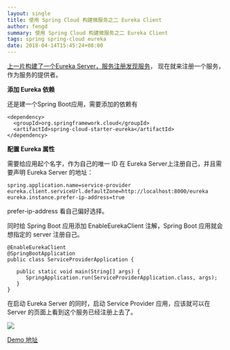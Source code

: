 ```yaml
---
layout: single
title: 使用 Spring Cloud 构建微服务之二 Eureka Client
author: fengd
summary: 使用 Spring Cloud 构建微服务之二 Eureka Client
tags: spring spring-cloud eureka
date: 2018-04-14T15:45:24+08:00
---
```


[上一片构建了一个Eureka
Server，服务注册发现服务](https://medium.com/@jun1st/ä½¿ç¨-spring-cloud-æå»ºå¾®æå¡ä¹ä¸-eureka-3e07eb8dba31)，
现在就来注册一个服务，作为服务的提供者。

**添加 Eureka 依赖**

还是建一个Spring Boot应用，需要添加的依赖有

```
<dependency>
  <groupId>org.springframework.cloud</groupId>
  <artifactId>spring-cloud-starter-eureka</artifactId>
</dependency>
```

**配置 Eureka 属性**

需要给应用起个名字，作为自己的唯一 ID 在 Eureka Server上注册自己，并且需要声明 Eureka Server 的地址：

```
spring.application.name=service-provider
eureka.client.serviceUrl.defaultZone=http://localhost:8000/eureka
eureka.instance.prefer-ip-address=true
```

prefer-ip-address 看自己偏好选择。

同时给 Spring Boot 应用添加 EnableEurekaClient 注解，Spring Boot 应用就会想指定的 server 注册自己。

```
@EnableEurekaClient
@SpringBootApplication
public class ServiceProviderApplication {

   public static void main(String[] args) {
      SpringApplication.run(ServiceProviderApplication.class, args);
   }
}
```

在启动 Eureka Server 的同时，启动 Service Provider 应用，应该就可以在 Server 的页面上看到这个服务已经注册上去了。

![](https://cdn-images-1.medium.com/max/1600/1*zKMpGIa83TwQsdfccTpdTw.png)


[Demo 地址](https://github.com/jun1st/service-provider)

